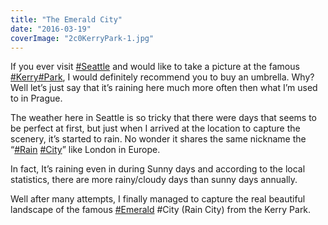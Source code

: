 ```yaml
---
title: "The Emerald City"
date: "2016-03-19"
coverImage: "2c0KerryPark-1.jpg"
---
```


If you ever visit [‪#‎Seattle‬](https://www.facebook.com/hashtag/seattle?source=feed_text) and would like to take a picture at the famous [‪#‎Kerry‬](https://www.facebook.com/hashtag/kerry?source=feed_text)[‪#‎Park‬](https://www.facebook.com/hashtag/park?source=feed_text), I would definitely recommend you to buy an umbrella. Why? Well let’s just say that it’s raining here much more often then what I’m used to in Prague.

The weather here in Seattle is so tricky that there were days that seems to be perfect at first, but just when I arrived at the location to capture the scenery, it’s started to rain. No wonder it shares the same nickname the “[‪#‎Rain‬](https://www.facebook.com/hashtag/rain?source=feed_text) [‪#‎City‬](https://www.facebook.com/hashtag/city?source=feed_text)” like London in Europe.

In fact, It’s raining even in during Sunny days and according to the local statistics, there are more rainy/cloudy days than sunny days annually.

Well after many attempts, I finally managed to capture the real beautiful landscape of the famous [‪#‎Emerald‬](https://www.facebook.com/hashtag/emerald?source=feed_text) #City (Rain City) from the Kerry Park.
